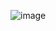 ![image](https://user-images.githubusercontent.com/94213473/144275246-c7ff2947-a089-48b4-93a2-97c2d0959d9f.png)

